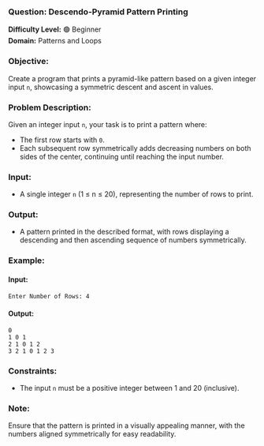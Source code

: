 ### **Question: Descendo-Pyramid Pattern Printing**

**Difficulty Level:** 🟢 Beginner  
**Domain:** Patterns and Loops

### **Objective:**

Create a program that prints a pyramid-like pattern based on a given integer input `n`, showcasing a symmetric descent and ascent in values.

### **Problem Description:**

Given an integer input `n`, your task is to print a pattern where:

- The first row starts with `0`.
- Each subsequent row symmetrically adds decreasing numbers on both sides of the center, continuing until reaching the input number.

### **Input:**

- A single integer `n` (1 ≤ n ≤ 20), representing the number of rows to print.

### **Output:**

- A pattern printed in the described format, with rows displaying a descending and then ascending sequence of numbers symmetrically.

### **Example:**

#### Input:

```plaintext
Enter Number of Rows: 4
```

#### Output:

```plaintext
0
1 0 1
2 1 0 1 2
3 2 1 0 1 2 3
```

### **Constraints:**

- The input `n` must be a positive integer between 1 and 20 (inclusive).

### **Note:**

Ensure that the pattern is printed in a visually appealing manner, with the numbers aligned symmetrically for easy readability.
